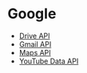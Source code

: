 # Google

- [Drive API](https://developers.google.com/drive/)
- [Gmail API](https://developers.google.com/gmail/api/)
- [Maps API](https://developers.google.com/maps/)
- [YouTube Data API](https://developers.google.com/youtube/v3/)